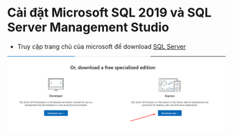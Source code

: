 # Cài đặt Microsoft SQL 2019 và SQL Server Management Studio

- Truy cập trang chủ của microsoft để download [SQL Server](https://www.microsoft.com/en-us/sql-server/sql-server-downloads)

![](./images/pl_sql_download.png)

 